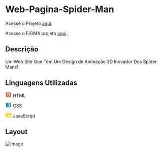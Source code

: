 # Web-Pagina-Spider-Man
 
<p>Acesse o Projeto <a href="https://limadev-max.github.io/Web-Pagina-Spider-Man/">aqui</a>.</p>
<p>Acesse o FIGMA projeto <a href="https://www.figma.com/file/GjvdE0uob68X6pEHqw2pY8/Multiverse-Spider-Man?node-id=1%3A17">aqui</a>.</p>

## Descrição

<p>Um Web Site Que Tem Um Design de Animação 3D Inovador Dos Spider Mans!</p>




## Linguagens Utilizadas
  <p><img alt="HTML" height="15" width="20" src="https://raw.githubusercontent.com/devicons/devicon/master/icons/html5/html5-original.svg">  HTML</p>
  <p><img alt="CSS" height="15" width="20" src="https://raw.githubusercontent.com/devicons/devicon/master/icons/css3/css3-original.svg"> CSS</p>
  <p><img alt="Js" height="15" width="20" src="https://raw.githubusercontent.com/devicons/devicon/master/icons/javascript/javascript-plain.svg"> JavaScript<p/>



## Layout 
![image](https://user-images.githubusercontent.com/14182590/168391472-0c3ff66f-9cb1-4679-9532-4c9bc2194f5c.png)
